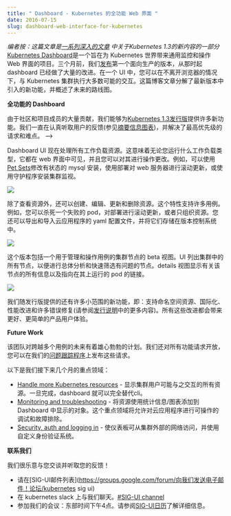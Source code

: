 ```yaml
---
title: " Dashboard - Kubernetes 的全功能 Web 界面 "
date: 2016-07-15
slug: dashboard-web-interface-for-kubernetes
---
```




_编者按：这篇文章是[一系列深入的文章](https://kubernetes.io/blog/2016/07/five-days-of-kubernetes-1-3) 中关于Kubernetes 1.3的新内容的一部分_
[Kubernetes Dashboard](http://github.com/kubernetes/dashboard)是一个旨在为 Kubernetes 世界带来通用监控和操作 Web 界面的项目。三个月前，我们[发布](https://kubernetes.io/blog/2016/04/building-awesome-user-interfaces-for-kubernetes)第一个面向生产的版本，从那时起 dashboard 已经做了大量的改进。在一个 UI 中，您可以在不离开浏览器的情况下，与 Kubernetes 集群执行大多数可能的交互。这篇博客文章分解了最新版本中引入的新功能，并概述了未来的路线图。


**全功能的 Dashboard**

由于社区和项目成员的大量贡献，我们能够为[Kubernetes 1.3发行版](https://kubernetes.io/blog/2016/07/kubernetes-1-3-bridging-cloud-native-and-enterprise-workloads/)提供许多新功能。我们一直在认真听取用户的反馈(参见[摘要信息图表](http://static.lwy.io/img/kubernetes_dashboard_infographic.png))，并解决了最高优先级的请求和难点。
-->


Dashboard UI 现在处理所有工作负载资源。这意味着无论您运行什么工作负载类型，它都在 web 界面中可见，并且您可以对其进行操作更改。例如，可以使用[Pet Sets](/docs/user-guide/petset/)修改有状态的 mysql 安装，使用部署对 web 服务器进行滚动更新，或使用守护程序安装集群监视。



 [![](https://lh3.googleusercontent.com/p9bMGxPx4jE6_Z2KB-MktmyuAxyFst-bEk29M_Bn0Bj5ul7uzinH6u5WjHsMmqhGvBwlABZt06dwQ5qkBZiLq_EM1oddCmpwChvXDNXZypaS5l8uzkKuZj3PBUmzTQT4dgDxSXgz) ](https://lh3.googleusercontent.com/p9bMGxPx4jE6_Z2KB-MktmyuAxyFst-bEk29M_Bn0Bj5ul7uzinH6u5WjHsMmqhGvBwlABZt06dwQ5qkBZiLq_EM1oddCmpwChvXDNXZypaS5l8uzkKuZj3PBUmzTQT4dgDxSXgz)


除了查看资源外，还可以创建、编辑、更新和删除资源。这个特性支持许多用例。例如，您可以杀死一个失败的 pod，对部署进行滚动更新，或者只组织资源。您还可以导出和导入云应用程序的 yaml 配置文件，并将它们存储在版本控制系统中。



 ![](https://lh6.googleusercontent.com/zz-qjNcGgvWXrK1LIipUdIdPyeWJ1EyPVJxRnSvI6pMcLBkxDxpQt-ObsIiZsS_X0RjVBWtXYO5TCvhsymb__CGXFzKuPUnUrB4HKnAMsxtYdWLwMmHEb8c9P9Chzlo5ePHRKf5O)


这个版本包括一个用于管理和操作用例的集群节点的 beta 视图。UI 列出集群中的所有节点，以便进行总体分析和快速筛选有问题的节点。details 视图显示有关该节点的所有信息以及指向在其上运行的 pod 的链接。



 ![](https://lh6.googleusercontent.com/3CSTUy-8Tz-yAL9tCqxNUqMcWJYKK0dwk7kidE9zy-L-sXFiD4A4Y2LKEqbJKgI6Fl6xbzYxsziI8dULVXPJbu6eU0ci7hNtqi3tTuhdbVD6CG3EXw151fvt2MQuqumHRbab6g-_)


我们随发行版提供的还有许多小范围的新功能，即：支持命名空间资源、国际化、性能改进和许多错误修复(请参阅[发行说明](https://github.com/kubernetes/dashboard/releases/tag/v1.1.0)中的更多内容)。所有这些改进都会带来更好、更简单的产品用户体验。


**Future Work**



该团队对跨越多个用例的未来有着雄心勃勃的计划。我们还对所有功能请求开放，您可以在我们的[问题跟踪程序](https://github.com/kubernetes/dashboard/issues)上发布这些请求。


以下是我们接下来几个月的重点领域：

- [Handle more Kubernetes resources](https://github.com/kubernetes/dashboard/issues/961) - 显示集群用户可能与之交互的所有资源。一旦完成，dashboard 就可以完全替代cli。
- [Monitoring and troubleshooting](https://github.com/kubernetes/dashboard/issues/962) - 将资源使用统计信息/图表添加到 Dashboard 中显示的对象。这个重点领域将允许对云应用程序进行可操作的调试和故障排除。
- [Security, auth and logging in](https://github.com/kubernetes/dashboard/issues/964) - 使仪表板可从集群外部的网络访问，并使用自定义身份验证系统。


**联系我们**



我们很乐意与您交谈并听取您的反馈！

- 请在[SIG-UI邮件列表](https://groups.google.com/forum/向我们发送电子邮件！论坛/kubernetes sig ui)
- 在 kubernetes slack 上与我们聊天。[#SIG-UI channel](https://kubernetes.slack.com/messages/sig-ui/)
- 参加我们的会议：东部时间下午4点。请参阅[SIG-UI日历](https://calendar.google.com/calendar/embed?src=google.com_52lm43hc2kur57dgkibltqc6kc%40group.calendar.google.com&ctz=Europe/Warsaw)了解详细信息。
